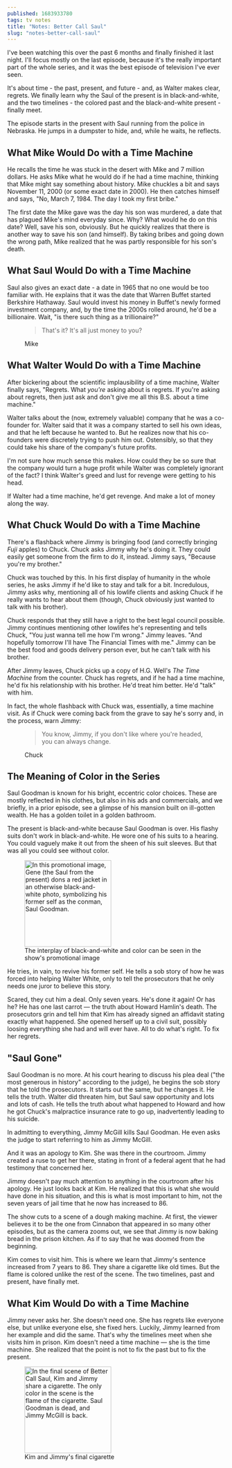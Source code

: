 ```yaml
---
published: 1683933780
tags: tv notes
title: "Notes: Better Call Saul"
slug: "notes-better-call-saul"
---
```



I've been watching this over the past 6 months and finally finished it last night. I'll focus mostly on the last
episode, because it's the really important part of the whole series, and it was the best episode of television I've ever
seen.

It's about time - the past, present, and future - and, as Walter makes clear, regrets. We finally learn why the Saul of
the present is in black-and-white, and the two timelines - the colored past and the black-and-white present - finally
meet.

The episode starts in the present with Saul running from the police in Nebraska. He jumps in a dumpster to hide, and,
while he waits, he reflects.

## What Mike Would Do with a Time Machine

He recalls the time he was stuck in the desert with Mike and 7 million dollars. He asks Mike what he would do if he had
a time machine, thinking that Mike might say something about history. Mike chuckles a bit and says November 11, 2000 (or
some exact date in 2000). He then catches himself and says, "No, March 7, 1984. The day I took my first bribe."

The first date the Mike gave was the day his son was murdered, a date that has plagued Mike's mind everyday since. Why?
What would he do on this date? Well, save his son, obviously. But he quickly realizes that there is another way to save
his son (and himself). By taking bribes and going down the wrong path, Mike realized that he was partly responsible for
his son's death.

## What Saul Would Do with a Time Machine

Saul also gives an exact date - a date in 1965 that no one would be too familiar with. He explains that it was the date
that Warren Buffet started Berkshire Hathaway. Saul would invest his money in Buffet's newly formed investment company,
and, by the time the 2000s rolled around, he'd be a billionaire. Wait, "is there such thing as a trillionaire?"

<figure class="blockquote">
    <blockquote>
        <p>That's it? It's all just money to you?</p>
    </blockquote>
    <figcaption>Mike</figcaption>
</figure>

## What Walter Would Do with a Time Machine

After bickering about the scientific implausibility of a time machine, Walter finally says, "Regrets. What *you're*
asking about is regrets. If you're asking about regrets, then just ask and don't give me all this B.S. about a time
machine."

Walter talks about the (now, extremely valuable) company that he was a co-founder for. Walter said that it was a company
started to sell his own ideas, and that he left because he wanted to. But he realizes now that his co-founders were
discretely trying to push him out. Ostensibly, so that they could take his share of the company's future profits.

I'm not sure how much sense this makes. How could they be so sure that the company would turn a huge profit while Walter
was completely ignorant of the fact? I think Walter's greed and lust for revenge were getting to his head.

If Walter had a time machine, he'd get revenge. And make a lot of money along the way.

## What Chuck Would Do with a Time Machine

There's a flashback where Jimmy is bringing food (and correctly bringing *Fuji* apples) to Chuck. Chuck asks Jimmy why
he's doing it. They could easily get someone from the firm to do it, instead. Jimmy says, "Because you're my brother."

Chuck was touched by this. In his first display of humanity in the whole series, he asks Jimmy if he'd like to stay and
talk for a bit. Incredulous, Jimmy asks why, mentioning all of his lowlife clients and asking Chuck if he really wants
to hear about them (though, Chuck obviously just wanted to talk with his brother).

Chuck responds that they still have a right to the best legal council possible. Jimmy continues mentioning other
lowlifes he's representing and tells Chuck, "You just wanna tell me how I'm wrong." Jimmy leaves. "And hopefully
tomorrow I'll have The Financial Times with me." Jimmy can be the best food and goods delivery person ever, but he can't
talk with his brother.

After Jimmy leaves, Chuck picks up a copy of H.G. Well's *The Time Machine* from the counter. Chuck has regrets, and if
he had a time machine, he'd fix his relationship with his brother. He'd treat him better. He'd "talk" with him.

In fact, the whole flashback with Chuck was, essentially, a time machine visit. As if Chuck were coming back from the
grave to say he's sorry and, in the process, warn Jimmy:

<figure class="blockquote">
    <blockquote>
        <p>You know, Jimmy, if you don't like where you're headed, you can always change.</p>
    </blockquote>
    <figcaption>Chuck</figcaption>
</figure>

## The Meaning of Color in the Series

Saul Goodman is known for his bright, eccentric color choices. These are mostly reflected in his clothes, but also in
his ads and commercials, and we briefly, in a prior episode, see a glimpse of his mansion built on ill-gotten wealth. He
has a golden toilet in a golden bathroom.

The present is black-and-white because Saul Goodman is over. His flashy suits don't work in black-and-white. He wore one
of his suits to a hearing. You could vaguely make it out from the sheen of his suit sleeves. But that was all you could
see without color.

<figure class="img">
    <img src="../assets/img/better-call-saul-cover.jpg"
                alt="In this promotional image, Gene (the Saul from the present) dons a red jacket in an otherwise black-and-white photo, symbolizing his former self as the conman, Saul Goodman."
                width="200"
                title="The interplay of black-and-white and color can be seen in the show's promotional image"/>
    <figcaption>The interplay of black-and-white and color can be seen in the show's promotional image</figcaption>
</figure>

He tries, in vain, to revive his former self. He tells a sob story of how he was forced into helping Walter White, only
to tell the prosecutors that he only needs one juror to believe this story.

Scared, they cut him a deal. Only seven years. He's done it again! Or has he? He has one last carrot — the truth about
Howard Hamlin's death. The prosecutors grin and tell him that Kim has already signed an affidavit stating exactly what
happened. She opened herself up to a civil suit, possibly loosing everything she had and will ever have. All to do
what's right. To fix her regrets.

## "Saul Gone"

Saul Goodman is no more. At his court hearing to discuss his plea deal ("the most generous in history" according to the
judge), he begins the sob story that he told the prosecutors. It starts out the same, but he changes it. He tells the
truth. Walter did threaten him, but Saul saw opportunity and lots and lots of cash. He tells the truth about what
happened to Howard and how he got Chuck's malpractice insurance rate to go up, inadvertently leading to his suicide.

In admitting to everything, Jimmy McGill kills Saul Goodman. He even asks the judge to start referring to him as Jimmy
McGill.

And it was an apology to Kim. She was there in the courtroom. Jimmy created a ruse to get her there, stating in front of
a federal agent that he had testimony that concerned her.

Jimmy doesn't pay much attention to anything in the courtroom after his apology. He just looks back at Kim. He realized
that this is what she would have done in his situation, and this is what is most important to him, not the seven years
of jail time that he now has increased to 86.

The show cuts to a scene of a dough making machine. At first, the viewer believes it to be the one from Cinnabon that
appeared in so many other episodes, but as the camera zooms out, we see that Jimmy is now baking bread in the prison
kitchen. As if to say that he was doomed from the beginning.

Kim comes to visit him. This is where we learn that Jimmy's sentence increased from 7 years to 86. They share a
cigarette like old times. But the flame is colored unlike the rest of the scene. The two timelines, past and present,
have finally met.

## What Kim Would Do with a Time Machine

Jimmy never asks her. She doesn't need one. She has regrets like everyone else, but unlike everyone else, she fixed
hers. Luckily, Jimmy learned from her example and did the same. That's why the timelines meet when she visits him in
prison. Kim doesn't need a time machine — she is the time machine. She realized that the point is not to fix the past
but to fix the present.

<figure>
    <img src="../assets/img/saul-gone.jpg"
                alt="In the final scene of Better Call Saul, Kim and Jimmy share a cigarette.  The only color in the scene is the flame of the cigarette.  Saul Goodman is dead, and Jimmy McGill is back."
                width="200"
                title="Kim and Jimmy's final cigarette"/>
    <figcaption>Kim and Jimmy's final cigarette</figcaption>
</figure>
